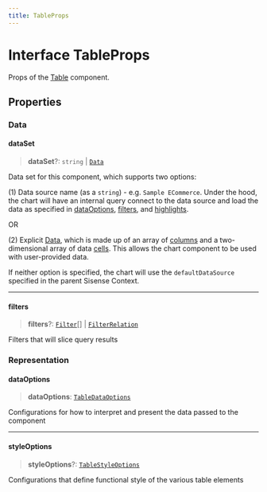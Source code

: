 ```yaml
---
title: TableProps
---
```


# Interface TableProps

Props of the [Table](../classes/class.Table-2.md) component.

## Properties

### Data

#### dataSet

> **dataSet**?: `string` \| [`Data`](../../sdk-data/interfaces/interface.Data.md)

Data set for this component, which supports two options:

(1) Data source name (as a `string`) - e.g. `Sample ECommerce`. Under the hood,
the chart will have an internal query connect to the data source
and load the data as specified in [dataOptions](interface.TableProps-2.md#dataoptions), [filters](interface.TableProps-2.md#filters), and [highlights](interface.AreaChartProps-2.md#highlights).

OR

(2) Explicit [Data](../../sdk-data/interfaces/interface.Data.md), which is made up of
an array of [columns](../../sdk-data/interfaces/interface.Column.md)
and a two-dimensional array of data [cells](../../sdk-data/interfaces/interface.Cell.md).
This allows the chart component to be used
with user-provided data.

If neither option is specified,
the chart will use the `defaultDataSource` specified in the parent Sisense Context.

***

#### filters

> **filters**?: [`Filter`](../../sdk-data/interfaces/interface.Filter.md)[] \| [`FilterRelation`](../../sdk-data/interfaces/interface.FilterRelation.md)

Filters that will slice query results

### Representation

#### dataOptions

> **dataOptions**: [`TableDataOptions`](../../sdk-ui/interfaces/interface.TableDataOptions.md)

Configurations for how to interpret and present the data passed to the component

***

#### styleOptions

> **styleOptions**?: [`TableStyleOptions`](../../sdk-ui/interfaces/interface.TableStyleOptions.md)

Configurations that define functional style of the various table elements
